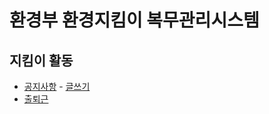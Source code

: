 # 환경부 환경지킴이 복무관리시스템

## 지킴이 활동
* [공지사항](http://flato.kr/work/5rc/s101.html)
           - [글쓰기](http://flato.kr/work/5rc/s101.html)
* [출퇴근](http://flato.kr/work/5rc/s102.html)
           
